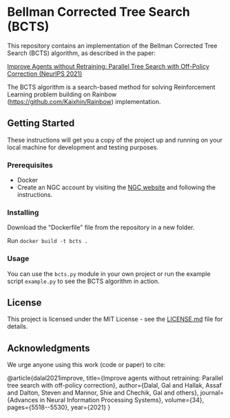 # Bellman Corrected Tree Search (BCTS)

This repository contains an implementation of the Bellman Corrected Tree Search (BCTS) algorithm, as described in the paper:

[Improve Agents without Retraining: Parallel Tree Search with Off-Policy Correction (NeurIPS 2021)]( https://proceedings.neurips.cc/paper/2021/file/2bd235c31c97855b7ef2dc8b414779af-Paper.pdf)

The BCTS algorithm is a search-based method for solving Reinforcement Learning problem building on Rainbow (https://github.com/Kaixhin/Rainbow) implementation. 

## Getting Started

These instructions will get you a copy of the project up and running on your local machine for development and testing purposes.

### Prerequisites

- Docker
- Create an NGC account by visiting the [NGC website](https://ngc.nvidia.com/signup) and following the instructions.


### Installing

Download the "Dockerfile" file from the repository in a new folder. 

Run `docker build -t bcts .`

### Usage

You can use the `bcts.py` module in your own project or run the example script `example.py` to see the BCTS algorithm in action.

## License

This project is licensed under the MIT License - see the [LICENSE.md](LICENSE.md) file for details.

## Acknowledgments

We urge anyone using this work (code or paper) to cite:

@article{dalal2021improve,
  title={Improve agents without retraining: Parallel tree search with off-policy correction},
  author={Dalal, Gal and Hallak, Assaf and Dalton, Steven and Mannor, Shie and Chechik, Gal and others},
  journal={Advances in Neural Information Processing Systems},
  volume={34},
  pages={5518--5530},
  year={2021}
}




